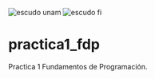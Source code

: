 ![escudo unam](https://user-images.githubusercontent.com/80245406/110291442-8e673700-7fb1-11eb-993c-9062579f8a3c.png)
![escudo fi](https://user-images.githubusercontent.com/80245406/110291465-932beb00-7fb1-11eb-8ae2-0b62cc7d446f.png)
# practica1_fdp
Practica 1 Fundamentos de Programación. 
